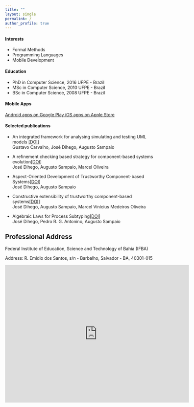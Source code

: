 ```yaml
---
title: ""
layout: single
permalink: /
author_profile: true
---
```


<link rel="stylesheet" href="{{ '/assets/css/custom.css' | relative_url }}">

#### Interests
- <span class="education-title">Formal Methods</span> 
- <span class="education-title">Programming Languages</span> 
- <span class="education-title">Mobile Development</span> 
 

#### Education
- <span class="education-title">PhD in Computer Science, 2016 UFPE - Brazil</span> 
- <span class="education-title">MSc in Computer Science, 2010 UFPE - Brazil</span> 
- <span class="education-title">BSc in Computer Science, 2008 UFPE - Brazil</span> 

#### Mobile Apps
 
<a href="https://play.google.com/store/apps/developer?id=José+Dihego+da+Silva+Oliveira" target="_blank" rel="noopener noreferrer">
  <i class="fab fa-google-play" style="font-size:24px;"></i>
 Android apps on Google Play
</a>
 
<a href="https://apps.apple.com/us/developer/jose-dihego-da-silva-oliveira/id1234567890" target="_blank" rel="noopener noreferrer">
  <i class="fab fa-app-store-ios" style="font-size:24px;"></i>
  iOS apps on Apple Store
</a>


#### Selected publications


- <span class="paper-title">An integrated framework for analysing simulating and testing UML models</span>
<span class="doi-title"><a href="https://doi.org/10.1007/978-3-031-78116-2_6" target="_blank" rel="noopener noreferrer">[DOI]</a></span><br><span class="author-title">Gustavo Carvalho, José Dihego, Augusto Sampaio</span>
  
-  <span class="paper-title">A refinement checking based strategy for component-based systems evolution</span><span class="doi-title"><a href="https://doi.org/10.1016/j.jss.2020.110598" target="_blank" rel="noopener noreferrer">[DOI]</a></span><br><span class="author-title">José Dihego, Augusto Sampaio, Marcel Oliveira</span> 

- <span class="paper-title">Aspect-Oriented Development of Trustworthy Component-based Systems</span><span class="doi-title"><a href="https://doi.org/10.1007/978-3-319-25150-9_25" target="_blank" rel="noopener noreferrer">[DOI]</a></span><br><span class="author-title">José Dihego, Augusto Sampaio</span> 


- <span class="paper-title">Constructive extensibility of trustworthy component-based systems</span><span class="doi-title"><a href="https://doi.org/10.1145/2695664.2695916" target="_blank" rel="noopener noreferrer">[DOI]</a></span><br><span class="author-title">José Dihego, Augusto Sampaio, Marcel Vinícius Medeiros Oliveira </span> 

- <span class="paper-title">Algebraic Laws for Process Subtyping</span><span class="doi-title"><a href="https://doi.org/10.1007/978-3-642-41202-8_2" target="_blank" rel="noopener noreferrer">[DOI]</a></span><br> <span class="author-title">José Dihego, Pedro R. G. Antonino, Augusto Sampaio</span> 

## Professional Address

<span class="general-title">Federal Institute of Education, Science and Technology of Bahia (IFBA)</span>

<span class="general-title">Address: R. Emídio dos Santos, s/n - Barbalho, Salvador - BA, 40301-015</span>
<iframe src="https://www.google.com/maps/embed?pb=!1m18!1m12!1m3!1d3655.2509220753486!2d-38.50325958965805!3d-12.963279687298526!2m3!1f0!2f0!3f0!3m2!1i1024!2i768!4f13.1!3m3!1m2!1s0x71604df54e0265b%3A0xfcb98df08aee6867!2sIFBA%20-%20Campus%20Salvador!5e1!3m2!1sen!2sbr!4v1724614744533!5m2!1sen!2sbr" width="600" height="450" style="border:0;" allowfullscreen="" loading="lazy" referrerpolicy="no-referrer-when-downgrade"></iframe>
